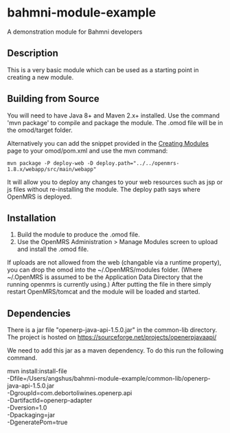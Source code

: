 bahmni-module-example
==========================

A demonstration module for Bahmni developers

Description
-----------
This is a very basic module which can be used as a starting point in creating a new module.

Building from Source
--------------------
You will need to have Java 8+ and Maven 2.x+ installed.  Use the command 'mvn package' to 
compile and package the module.  The .omod file will be in the omod/target folder.

Alternatively you can add the snippet provided in the [Creating Modules](https://wiki.openmrs.org/x/cAEr) page to your 
omod/pom.xml and use the mvn command:

    mvn package -P deploy-web -D deploy.path="../../openmrs-1.8.x/webapp/src/main/webapp"

It will allow you to deploy any changes to your web 
resources such as jsp or js files without re-installing the module. The deploy path says 
where OpenMRS is deployed.

Installation
------------
1. Build the module to produce the .omod file.
2. Use the OpenMRS Administration > Manage Modules screen to upload and install the .omod file.

If uploads are not allowed from the web (changable via a runtime property), you can drop the omod
into the ~/.OpenMRS/modules folder.  (Where ~/.OpenMRS is assumed to be the Application 
Data Directory that the running openmrs is currently using.)  After putting the file in there 
simply restart OpenMRS/tomcat and the module will be loaded and started.


Dependencies
-----------------
There is a jar file "openerp-java-api-1.5.0.jar" in the common-lib directory. 
The project is hosted on https://sourceforge.net/projects/openerpjavaapi/   

We need to add this jar as a maven dependency.
To do this run the following command.

mvn install:install-file \
   -Dfile=/Users/angshus/bahmni-module-example/common-lib/openerp-java-api-1.5.0.jar \
   -DgroupId=com.debortoliwines.openerp.api \
   -DartifactId=openerp-adapter \
   -Dversion=1.0 \
   -Dpackaging=jar \
   -DgeneratePom=true
